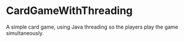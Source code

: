 # CardGameWithThreading
A simple card game, using Java threading so the players play the game simultaneously.
